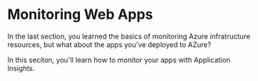 # Monitoring Web Apps

In the last section, you learned the basics of monitoring Azure infratructure resources, but what about the apps you've deployed to AZure?

In this seciton, you'll learn how to monitor your apps with Application Insights.
